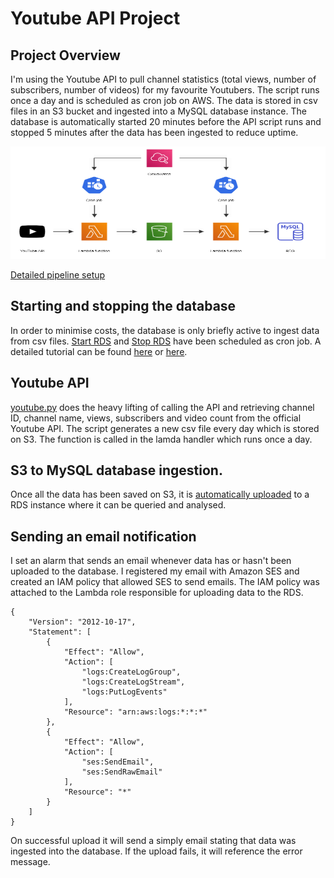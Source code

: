# Youtube API Project

## Project Overview

I'm using the Youtube API to pull channel statistics (total views, number of subscribers, number of videos) for my favourite Youtubers. The script runs once a day and is scheduled as cron job on AWS. The data is stored in csv files in an S3 bucket and ingested into a MySQL database instance. The database is automatically started 20 minutes before the API script runs and stopped 5 minutes after the data has been ingested to reduce uptime.

<p>
    <img src="Screenshots/project.PNG" width="600" height="180" />
</p>

[Detailed pipeline setup](https://github.com/lb930/AWS/tree/main/S3%20to%20MySQL%20RDS)

## Starting and stopping the database

In order to minimise costs, the database is only briefly active to ingest data from csv files. [Start RDS](https://github.com/lb930/AWS/blob/main/Youtube%20API%20Cron%20Job/Start-RDS-Lambda/lambda_function.py) and [Stop RDS](https://github.com/lb930/AWS/blob/main/Youtube%20API%20Cron%20Job/Stop-RDS-Lambda/lambda_function.py) have been scheduled as cron job. A detailed tutorial can be found [here](https://www.totalcloud.io/blog/how-to-schedule-rds-instances-with-an-aws-lambda-function) or [here](https://www.sqlshack.com/automatically-start-stop-an-aws-rds-sql-server-using-aws-lambda-functions/).

## Youtube API

[youtube.py](https://github.com/lb930/AWS/blob/main/Youtube%20API%20Cron%20Job/Youtube-API-Lambda/youtube.py) does the heavy lifting of calling the API and retrieving channel ID, channel name, views, subscribers and video count from the official Youtube API. The script generates a new csv file every day which is stored on S3. The function is called in the lamda handler which runs once a day.

## S3 to MySQL database ingestion.

Once all the data has been saved on S3, it is [automatically uploaded](https://github.com/lb930/AWS/blob/main/Youtube%20API%20Cron%20Job/Youtube-S3-to-MySQl-Lambda/lambda_function.py) to a RDS instance where it can be queried and analysed.

## Sending an email notification

I set an alarm that sends an email whenever data has or hasn't been uploaded to the database. I registered my email with Amazon SES and created an IAM policy that allowed SES to send emails. The IAM policy was attached to the Lambda role responsible for uploading data to the RDS.

```
{
    "Version": "2012-10-17",
    "Statement": [
        {
            "Effect": "Allow",
            "Action": [
                "logs:CreateLogGroup",
                "logs:CreateLogStream",
                "logs:PutLogEvents"
            ],
            "Resource": "arn:aws:logs:*:*:*"
        },
        {
            "Effect": "Allow",
            "Action": [
                "ses:SendEmail",
                "ses:SendRawEmail"
            ],
            "Resource": "*"
        }
    ]
}
```

On successful upload it will send a simply email stating that data was ingested into the database. If the upload fails, it will reference the error message.
